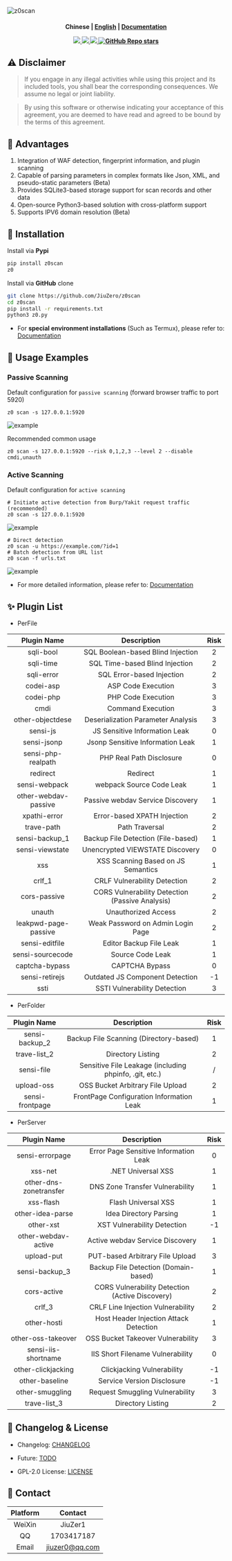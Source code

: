 ![z0scan](https://socialify.git.ci/JiuZero/z0scan/image?description=1&font=Raleway&language=1&name=1&owner=1&pattern=Solid&theme=Auto)

<h4 align="center" dir="auto">
  Chinese | <a href="https://github.com/JiuZero/z0scan/blob/master/README.MD">English</a> | <a href="https://jiuzero.github.io/tags/z0scan/">Documentation</a>
</p>

<p align="center">
  <a href="https://www.python.org/">
      <img src="https://img.shields.io/badge/Language-Python3-yellow.svg">
  <a href="https://github.com/JiuZero/z0scan">
      <img src="https://img.shields.io/pypi/v/z0scan">
  <a href="https://www.gnu.org/licenses/gpl-2.0.en.html">
      <img src="https://img.shields.io/badge/License-GPL2-_red.svg">
      <img alt="GitHub Repo stars" src="https://img.shields.io/github/stars/jiuzero/z0scan">
  </a>
</p>

## ⚠️ Disclaimer

> If you engage in any illegal activities while using this project and its included tools, you shall bear the corresponding consequences. We assume no legal or joint liability.

> By using this software or otherwise indicating your acceptance of this agreement, you are deemed to have read and agreed to be bound by the terms of this agreement.

## 🌟 Advantages

1. Integration of WAF detection, fingerprint information, and plugin scanning
2. Capable of parsing parameters in complex formats like Json, XML, and pseudo-static parameters (Beta)
3. Provides SQLite3-based storage support for scan records and other data
4. Open-source Python3-based solution with cross-platform support
5. Supports IPV6 domain resolution (Beta)

## 🔧 Installation

Install via **Pypi**
```bash
pip install z0scan
z0
```

Install via **GitHub** clone
```bash
git clone https://github.com/JiuZero/z0scan
cd z0scan
pip install -r requirements.txt
python3 z0.py
```

- For **special environment installations** (Such as Termux), please refer to: [Documentation](https://jiuzero.github.io/tags/z0scan/)  

## 🚀 Usage Examples

### Passive Scanning

Default configuration for `passive scanning` (forward browser traffic to port 5920)
```
z0 scan -s 127.0.0.1:5920
```

![example](doc/example0.png)

Recommended common usage
```
z0 scan -s 127.0.0.1:5920 --risk 0,1,2,3 --level 2 --disable cmdi,unauth
```

### Active Scanning

Default configuration for `active scanning`
```
# Initiate active detection from Burp/Yakit request traffic (recommended)
z0 scan -s 127.0.0.1:5920
```

![example](doc/example1.png)

```
# Direct detection
z0 scan -u https://example.com/?id=1
# Batch detection from URL list
z0 scan -f urls.txt
```

![example](doc/example2.png)

- For more detailed information, please refer to: [Documentation](https://jiuzero.github.io/tags/z0scan/)

## ✨ Plugin List

- PerFile

|Plugin Name|Description|Risk|
|:---:|:----:|:----:|
|sqli-bool|SQL Boolean-based Blind Injection|2|
|sqli-time|SQL Time-based Blind Injection|2|
|sqli-error|SQL Error-based Injection|2|
|codei-asp|ASP Code Execution|3|
|codei-php|PHP Code Execution|3|
|cmdi|Command Execution|3|
|other-objectdese|Deserialization Parameter Analysis|3|
|sensi-js|JS Sensitive Information Leak|0|
|sensi-jsonp|Jsonp Sensitive Information Leak|1|
|sensi-php-realpath|PHP Real Path Disclosure|0|
|redirect|Redirect|1|
|sensi-webpack|webpack Source Code Leak|1|
|other-webdav-passive|Passive webdav Service Discovery|1|
|xpathi-error|Error-based XPATH Injection|2|
|trave-path|Path Traversal|2|
|sensi-backup_1|Backup File Detection (File-based)|1|
|sensi-viewstate|Unencrypted VIEWSTATE Discovery|0|
|xss|XSS Scanning Based on JS Semantics|1|
|crlf_1|CRLF Vulnerability Detection|2|
|cors-passive|CORS Vulnerability Detection (Passive Analysis)|2|
|unauth|Unauthorized Access|2|
|leakpwd-page-passive|Weak Password on Admin Login Page|2|
|sensi-editfile|Editor Backup File Leak|1|
|sensi-sourcecode|Source Code Leak|1|
|captcha-bypass|CAPTCHA Bypass|0|
|sensi-retirejs|Outdated JS Component Detection|-1|
|ssti|SSTI Vulnerability Detection|3|

- PerFolder

|Plugin Name|Description|Risk|
|:---:|:----:|:----:|
|sensi-backup_2|Backup File Scanning (Directory-based)|1|
|trave-list_2|Directory Listing|2|
|sensi-file|Sensitive File Leakage (including phpinfo, .git, etc.)|/|
|upload-oss|OSS Bucket Arbitrary File Upload|2|
|sensi-frontpage|FrontPage Configuration Information Leak|1|

- PerServer

|Plugin Name|Description|Risk|
|:---:|:----:|:----:|
|sensi-errorpage|Error Page Sensitive Information Leak|0|
|xss-net|.NET Universal XSS|1|
|other-dns-zonetransfer|DNS Zone Transfer Vulnerability|1|
|xss-flash|Flash Universal XSS|1|
|other-idea-parse|Idea Directory Parsing|1|
|other-xst|XST Vulnerability Detection|-1|
|other-webdav-active|Active webdav Service Discovery|1|
|upload-put|PUT-based Arbitrary File Upload|3|
|sensi-backup_3|Backup File Detection (Domain-based)|1|
|cors-active|CORS Vulnerability Detection (Active Discovery)|2|
|crlf_3|CRLF Line Injection Vulnerability|2|
|other-hosti|Host Header Injection Attack Detection|1|
|other-oss-takeover|OSS Bucket Takeover Vulnerability|3|
|sensi-iis-shortname|IIS Short Filename Vulnerability|0|
|other-clickjacking|Clickjacking Vulnerability|-1|
|other-baseline|Service Version Disclosure|-1|
|other-smuggling|Request Smuggling Vulnerability|3|
|trave-list_3|Directory Listing|2|

## 🔆 Changelog & License

- Changelog: [CHANGELOG](https://github.com/JiuZero/z0scan/blob/master/doc/CHANGELOG.MD)

- Future: [TODO](https://github.com/JiuZero/z0scan/blob/master/doc/TODO.MD)

- GPL-2.0 License: [LICENSE](https://github.com/JiuZero/z0scan/blob/master/LICENSE)

## 📝 Contact

|Platform|Contact|
|:---:|:----:|
|WeiXin|JiuZer1|
|QQ|1703417187|
|Email|jiuzer0@qq.com|